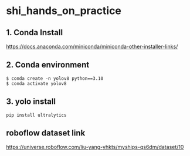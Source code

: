 # shi_hands_on_practice

## 1. Conda Install

https://docs.anaconda.com/miniconda/miniconda-other-installer-links/

## 2. Conda environment

```
$ conda create -n yolov8 python==3.10
$ conda activate yolov8
```

## 3. yolo install

```
pip install ultralytics
```

## roboflow dataset link

https://universe.roboflow.com/liu-yang-yhkts/myships-qs6dm/dataset/10

